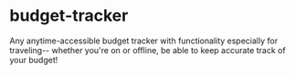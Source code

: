 # budget-tracker
Any anytime-accessible budget tracker with functionality especially for traveling-- whether you're on or offline, be able to keep accurate track of your budget!

